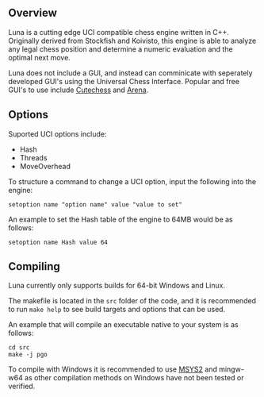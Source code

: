 ## Overview
Luna is a cutting edge UCI compatible chess engine written in C++. Originally derived from Stockfish and Koivisto, 
this engine is able to analyze any legal chess position and determine a numeric evaluation and the optimal next move.

Luna does not include a GUI, and instead can comminicate with seperately developed GUI's using the Universal Chess Interface.
Popular and free GUI's to use include [Cutechess][cutechess-link] and [Arena][arena-link].

## Options
Suported UCI options include:
- Hash
- Threads
- MoveOverhead

To structure a command to change a UCI option, input the following into the engine:

```
setoption name "option name" value "value to set"
```

An example to set the Hash table of the engine to 64MB would be as follows:

```
setoption name Hash value 64
```

## Compiling
Luna currently only supports builds for 64-bit Windows and Linux. 

The makefile is located in the `src` folder of the code, and it is recommended to run `make help`
to see build targets and options that can be used.

An example that will compile an executable native to your system is as follows:
```
cd src
make -j pgo
```

To compile with Windows it is recommended to use [MSYS2][msys-link] and mingw-w64 as other
compilation methods on Windows have not been tested or verified.

[cutechess-link]: https://github.com/cutechess/cutechess
[arena-link]: https://www.playwitharena.de/
[msys-link]: https://www.msys2.org/
